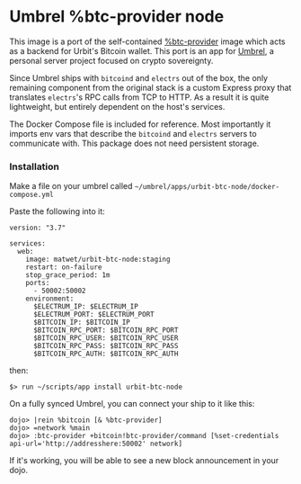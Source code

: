 # Umbrel %btc-provider node 

This image is a port of the self-contained [%btc-provider](https://github.com/wexpertsystems/urbit-bitcoin-node) image which acts as a backend for Urbit's Bitcoin wallet. This port is an app for [Umbrel](https://getumbrel.com/), a personal server project focused on crypto sovereignty.

Since Umbrel ships with `bitcoind` and `electrs` out of the box, the only remaining component from the original stack is a custom Express proxy that translates `electrs`'s RPC calls from TCP to HTTP. As a result it is quite lightweight, but entirely dependent on the host's services.

The Docker Compose file is included for reference. Most importantly it imports env vars that describe the `bitcoind` and `electrs` servers to communicate with. This package does not need persistent storage.

### Installation

Make a file on your umbrel called `~/umbrel/apps/urbit-btc-node/docker-compose.yml`

Paste the following into it:

```
version: "3.7"

services:
  web:
    image: matwet/urbit-btc-node:staging
    restart: on-failure
    stop_grace_period: 1m
    ports:
      - 50002:50002
    environment:
      $ELECTRUM_IP: $ELECTRUM_IP
      $ELECTRUM_PORT: $ELECTRUM_PORT
      $BITCOIN_IP: $BITCOIN_IP
      $BITCOIN_RPC_PORT: $BITCOIN_RPC_PORT
      $BITCOIN_RPC_USER: $BITCOIN_RPC_USER
      $BITCOIN_RPC_PASS: $BITCOIN_RPC_PASS
      $BITCOIN_RPC_AUTH: $BITCOIN_RPC_AUTH
```

then: 

```
$> run ~/scripts/app install urbit-btc-node
```
On a fully synced Umbrel, you can connect your ship to it like this:

```
dojo> |rein %bitcoin [& %btc-provider]
dojo> =network %main
dojo> :btc-provider +bitcoin!btc-provider/command [%set-credentials api-url='http://addresshere:50002' network]
```

If it's working, you will be able to see a new block announcement in your dojo.
